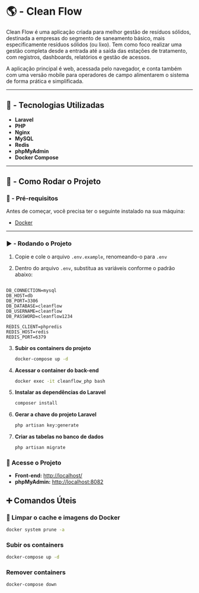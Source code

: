 # 🌎 - Clean Flow

Clean Flow é uma aplicação criada para melhor gestão de resíduos sólidos, destinada a empresas do segmento de saneamento básico, mais especificamente resíduos sólidos (ou lixo). Tem como foco realizar uma gestão completa desde a entrada até a saída das estações de tratamento, com registros, dashboards, relatórios e gestão de acessos.

A aplicação principal é web, acessada pelo navegador, e conta também com uma versão mobile para operadores de campo alimentarem o sistema de forma prática e simplificada.

---

## 📌 - Tecnologias Utilizadas

- **Laravel**
- **PHP**
- **Nginx**
- **MySQL**
- **Redis**
- **phpMyAdmin**
- **Docker Compose**

---

## 🚀 - Como Rodar o Projeto

### 🔧 - Pré-requisitos

Antes de começar, você precisa ter o seguinte instalado na sua máquina:

- [Docker](https://www.docker.com/)

---

### ▶️ - Rodando o Projeto

1. Copie e cole o arquivo `.env.example`, renomeando-o para `.env`

2. Dentro do arquivo `.env`, substitua as variáveis conforme o padrão abaixo:

```env

DB_CONNECTION=mysql
DB_HOST=db
DB_PORT=3306
DB_DATABASE=cleanflow
DB_USERNAME=cleanflow
DB_PASSWORD=cleanflow1234

REDIS_CLIENT=phpredis
REDIS_HOST=redis
REDIS_PORT=6379

```

3. **Subir os containers do projeto**  
   ```bash
   docker-compose up -d
   ```

4. **Acessar o container do back-end**  
   ```bash
   docker exec -it cleanflow_php bash
   ```

5. **Instalar as dependências do Laravel**  
   ```bash
   composer install
   ```

6. **Gerar a chave do projeto Laravel**  
   ```bash
   php artisan key:generate
   ```

7. **Criar as tabelas no banco de dados**  
   ```bash
   php artisan migrate
   ```

### 🎯 Acesse o Projeto  

- **Front-end:** [http://localhost/](http://localhost/)  
- **phpMyAdmin:** [http://localhost:8082](http://localhost:8082)

## ➕ Comandos Úteis  

### 🔄 Limpar o cache e imagens do Docker

```bash
docker system prune -a
```
### Subir os containers 
```bash
docker-compose up -d
```
### Remover containers
```bash
docker-compose down
```
